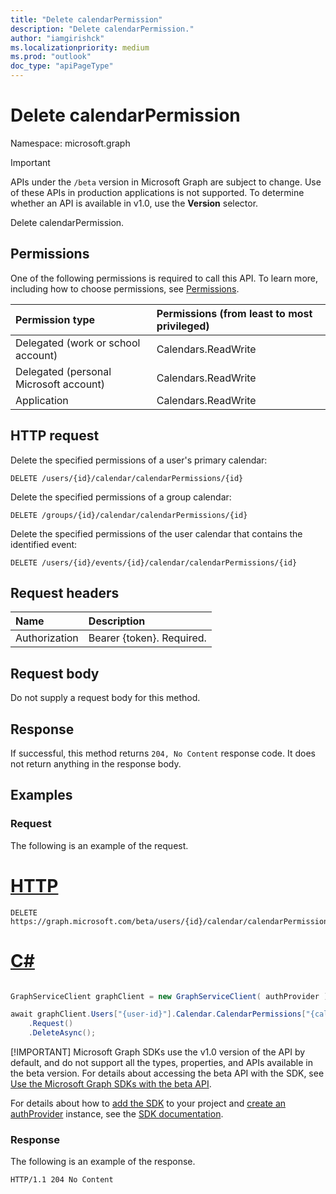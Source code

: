 ```yaml
---
title: "Delete calendarPermission"
description: "Delete calendarPermission."
author: "iamgirishck"
ms.localizationpriority: medium
ms.prod: "outlook"
doc_type: "apiPageType"
---
```


# Delete calendarPermission

Namespace: microsoft.graph

> [!IMPORTANT]
> APIs under the `/beta` version in Microsoft Graph are subject to change. Use of these APIs in production applications is not supported. To determine whether an API is available in v1.0, use the **Version** selector.

Delete calendarPermission.

## Permissions

One of the following permissions is required to call this API. To learn more, including how to choose permissions, see [Permissions](/graph/permissions-reference).

|Permission type      | Permissions (from least to most privileged)              |
|:--------------------|:---------------------------------------------------------|
|Delegated (work or school account) | Calendars.ReadWrite    |
|Delegated (personal Microsoft account) | Calendars.ReadWrite    |
|Application | Calendars.ReadWrite |

## HTTP request

Delete the specified permissions of a user's primary calendar:
<!-- { "blockType": "ignored" } -->
```http
DELETE /users/{id}/calendar/calendarPermissions/{id}
```

Delete the specified permissions of a group calendar:
<!-- { "blockType": "ignored" } -->
```http
DELETE /groups/{id}/calendar/calendarPermissions/{id}
```

Delete the specified permissions of the user calendar that contains the identified event:
<!-- { "blockType": "ignored" } -->
```http
DELETE /users/{id}/events/{id}/calendar/calendarPermissions/{id}
```

## Request headers

| Name          | Description   |
|:--------------|:--------------|
| Authorization | Bearer {token}. Required. |

## Request body

Do not supply a request body for this method.

## Response

If successful, this method returns `204, No Content` response code. It does not return anything in the response body.

## Examples

### Request

The following is an example of the request.

# [HTTP](#tab/http)
<!-- {
  "blockType": "request",
  "name": "delete_calendarpermission"
}-->

```http
DELETE https://graph.microsoft.com/beta/users/{id}/calendar/calendarPermissions/{id}
```

# [C#](#tab/csharp)

```csharp

GraphServiceClient graphClient = new GraphServiceClient( authProvider );

await graphClient.Users["{user-id}"].Calendar.CalendarPermissions["{calendarPermission-id}"]
	.Request()
	.DeleteAsync();

```


 [!IMPORTANT]
 Microsoft Graph SDKs use the v1.0 version of the API by default, and do not support all the types, properties, and APIs available in the beta version. For details about accessing the beta API with the SDK, see [Use the Microsoft Graph SDKs with the beta API](/graph/sdks/use-beta).

 For details about how to [add the SDK](/graph/sdks/sdk-installation) to your project and [create an authProvider](/graph/sdks/choose-authentication-providers) instance, see the [SDK documentation](/graph/sdks/sdks-overview).

### Response

The following is an example of the response.

<!-- {
  "blockType": "response",
  "truncated": true
} -->

```http
HTTP/1.1 204 No Content
```

<!-- uuid: 16cd6b66-4b1a-43a1-adaf-3a886856ed98
2019-02-04 14:57:30 UTC -->
<!-- {
  "type": "#page.annotation",
  "description": "Delete calendarPermission",
  "keywords": "",
  "section": "documentation",
  "tocPath": ""
}-->


